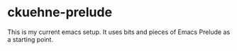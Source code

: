 ckuehne-prelude
===============

This is my current emacs setup. It uses bits and pieces of Emacs Prelude as a starting point.
